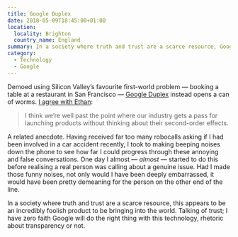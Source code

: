 ```yaml
---
title: Google Duplex
date: 2018-05-09T18:45:00+01:00
location:
  locality: Brighton
  country_name: England
summary: In a society where truth and trust are a scarce resource, Google introduce an incredibly foolish product.
category:
  - Technology
  - Google
---
```

Demoed using Silicon Valley’s favourite first-world problem — booking a table at a restaurant in San Francisco — [Google Duplex][1] instead opens a can of worms. [I agree with Ethan][2]:

> I think we’re well past the point where our industry gets a pass for launching products without thinking about their second-order effects.

A related anecdote. Having received far too many robocalls asking if I had been involved in a car accident recently, I took to making beeping noises down the phone to see how far I could progress through these annoying and false conversations. One day I almost — *almost* — started to do this before realising a real person was calling about a genuine issue. Had I made those funny noises, not only would I have been deeply embarrassed, it would have been pretty demeaning for the person on the other end of the line.

In a society where truth and trust are a scarce resource, this appears to be an incredibly foolish product to be bringing into the world. Talking of trust; I have zero faith Google will do the right thing with this technology, rhetoric about transparency or not.

[1]: https://ai.googleblog.com/2018/05/duplex-ai-system-for-natural-conversation.html
[2]: https://ethanmarcotte.com/wrote/kumiho/
